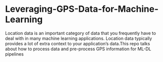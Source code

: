 # Leveraging-GPS-Data-for-Machine-Learning
Location data is an important category of data that you frequently have to deal with in many machine learning applications. Location data typically provides a lot of extra context to your application’s data.This repo talks about how to process data and pre-process GPS information for ML-DL pipelines
